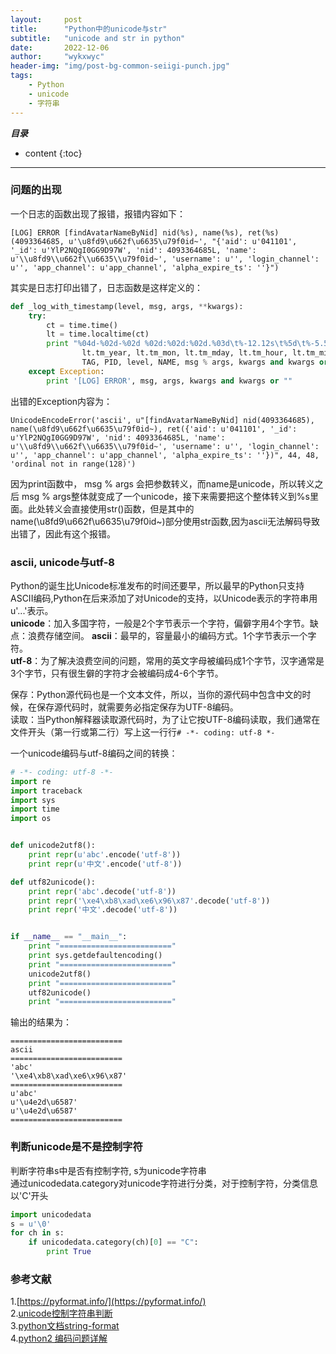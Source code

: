 ```yaml
---
layout:     post
title:      "Python中的unicode与str"
subtitle:   "unicode and str in python"
date:       2022-12-06
author:     "wykxwyc"
header-img: "img/post-bg-common-seiigi-punch.jpg"
tags:
    - Python
    - unicode
    - 字符串
---
```


___目录___

* content
{:toc}

---

### 问题的出现
一个日志的函数出现了报错，报错内容如下：      

```
[LOG] ERROR [findAvatarNameByNid] nid(%s), name(%s), ret(%s) (4093364685, u'\u8fd9\u662f\u6635\u79f0id~', "{'aid': u'041101', '_id': u'YlP2NQgI0GG9D97W', 'nid': 4093364685L, 'name': u'\\u8fd9\\u662f\\u6635\\u79f0id~', 'username': u'', 'login_channel': u'', 'app_channel': u'app_channel', 'alpha_expire_ts': ''}")
```

其实是日志打印出错了，日志函数是这样定义的：      

```python
def _log_with_timestamp(level, msg, args, **kwargs):
    try:
        ct = time.time()
        lt = time.localtime(ct)
        print "%04d-%02d-%02d %02d:%02d:%02d.%03d\t%-12.12s\t%5d\t%-5.5s\t%-16.16s\t%s %s" % (
                lt.tm_year, lt.tm_mon, lt.tm_mday, lt.tm_hour, lt.tm_min, lt.tm_sec, (ct - int(ct)) * 1000,
                TAG, PID, level, NAME, msg % args, kwargs and kwargs or "")
    except Exception:
        print '[LOG] ERROR', msg, args, kwargs and kwargs or ""
```

出错的Exception内容为：      

```
UnicodeEncodeError('ascii', u"[findAvatarNameByNid] nid(4093364685), name(\u8fd9\u662f\u6635\u79f0id~), ret({'aid': u'041101', '_id': u'YlP2NQgI0GG9D97W', 'nid': 4093364685L, 'name': u'\\u8fd9\\u662f\\u6635\\u79f0id~', 'username': u'', 'login_channel': u'', 'app_channel': u'app_channel', 'alpha_expire_ts': ''})", 44, 48, 'ordinal not in range(128)')
```

因为print函数中， msg % args 会把参数转义，而name是unicode，所以转义之后 msg % args整体就变成了一个unicode，接下来需要把这个整体转义到%s里面。此处转义会直接使用str()函数，但是其中的name(\u8fd9\u662f\u6635\u79f0id~)部分使用str函数,因为ascii无法解码导致出错了，因此有这个报错。      

### ascii, unicode与utf-8
Python的诞生比Unicode标准发布的时间还要早，所以最早的Python只支持ASCII编码,Python在后来添加了对Unicode的支持，以Unicode表示的字符串用u'...'表示。      
**unicode**：加入多国字符，一般是2个字节表示一个字符，偏僻字用4个字节。缺点：浪费存储空间。 
**ascii**：最早的，容量最小的编码方式。1个字节表示一个字符。         
**utf-8**：为了解决浪费空间的问题，常用的英文字母被编码成1个字节，汉字通常是3个字节，只有很生僻的字符才会被编码成4-6个字节。     

保存：Python源代码也是一个文本文件，所以，当你的源代码中包含中文的时候，在保存源代码时，就需要务必指定保存为UTF-8编码。      
读取：当Python解释器读取源代码时，为了让它按UTF-8编码读取，我们通常在文件开头（第一行或第二行）写上这一行行`# -*- coding: utf-8 *-`      

一个unicode编码与utf-8编码之间的转换：      

```python
# -*- coding: utf-8 -*-
import re
import traceback
import sys
import time
import os


def unicode2utf8():
	print repr(u'abc'.encode('utf-8'))
	print repr(u'中文'.encode('utf-8'))

def utf82unicode():
	print repr('abc'.decode('utf-8'))
	print repr('\xe4\xb8\xad\xe6\x96\x87'.decode('utf-8'))
	print repr('中文'.decode('utf-8'))


if __name__ == "__main__":
	print "========================="
	print sys.getdefaultencoding()
	print "========================="
	unicode2utf8()
	print "========================="
	utf82unicode()
	print "========================="
```

输出的结果为：      

```
=========================
ascii
=========================
'abc'
'\xe4\xb8\xad\xe6\x96\x87'
=========================
u'abc'
u'\u4e2d\u6587'
u'\u4e2d\u6587'
=========================
```


### 判断unicode是不是控制字符      
判断字符串s中是否有控制字符, s为unicode字符串    
通过unicodedata.category对unicode字符进行分类，对于控制字符，分类信息以'C'开头      
```python
import unicodedata
s = u'\0'
for ch in s:
    if unicodedata.category(ch)[0] == "C":
        print True
```


### 参考文献    
1.[https://pyformat.info/](https://pyformat.info/)      
2.[unicode控制字符串判断](https://docs.python.org/2/library/unicodedata.html)      
3.[python文档string-format](https://docs.python.org/2/library/stdtypes.html#string-formatting)      
4.[python2 编码问题详解](https://www.cnblogs.com/weaming/p/4956181.html)      
